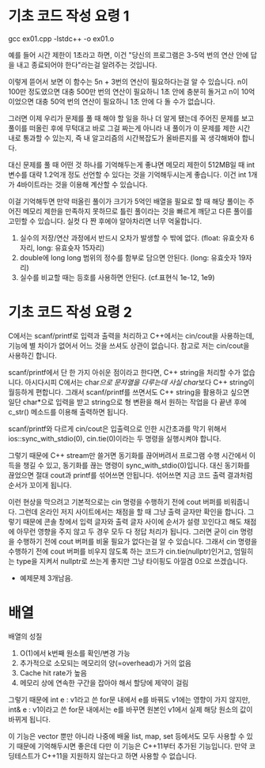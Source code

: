 # 기초 코드 작성 요령 1
gcc ex01.cpp -lstdc++ -o ex01.o

예를 들어 시간 제한이 1초라고 하면, 이건 "당신의 프로그램은 3-5억 번의 연산 안에 답을 내고 종료되어야 한다"라는걸 알려주는 것입니다.

이렇게 뜯어서 보면 이 함수는 5n + 3번의 연산이 필요하다는걸 알 수 있습니다. n이 100만 정도였으면 대충 500만 번의 연산이 필요하니 1초 안에 충분히 돌거고 n이 10억이었으면 대충 50억 번의 연산이 필요하니 1초 안에 다 돌 수가 없습니다.

그러면 이제 우리가 문제를 풀 때 해야 할 일을 하나 더 알게 됐는데 주어진 문제를 보고 풀이를 떠올린 후에 무턱대고 바로 그걸 짜는게 아니라 내 풀이가 이 문제를 제한 시간 내로 통과할 수 있는지, 즉 내 알고리즘의 시간복잡도가 올바른지를 꼭 생각해봐야 합니다.

대신 문제를 풀 때 어떤 것 하나를 기억해두는게 좋냐면 메모리 제한이 512MB일 때 int 변수를 대략 1.2억개 정도 선언할 수 있다는 것을 기억해두시는게 좋습니다. 이건 int 1개가 4바이트라는 것을 이용해 계산할 수 있습니다.

이걸 기억해두면 만약 떠올린 풀이가 크기가 5억인 배열을 필요로 할 때 해당 풀이는 주어진 메모리 제한을 만족하지 못하므로 틀린 풀이라는 것을 빠르게 깨닫고 다른 풀이를 고민할 수 있습니다. 실컷 다 짠 후에야 알아차리면 너무 억울합니다.

1. 실수의 저장/연산 과정에서 반드시 오차가 발생할 수 밖에 없다. (float: 유효숫자 6자리, long: 유효슛자 15자리)
2. double에 long long 범위의 정수를 함부로 담으면 안된다. (long: 유효숫자 19자리)
3. 실수를 비교할 때는 등호를 사용하면 안된다. (cf.표현식 1e-12, 1e9)

# 기초 코드 작성 요령 2
C에서는 scanf/printf로 입력과 출력을 처리하고 C++에서는 cin/cout을 사용하는데, 기능에 별 차이가 없어서 어느 것을 쓰셔도 상관이 없습니다. 참고로 저는 cin/cout을 사용하긴 합니다.

scanf/printf에서 단 한 가지 아쉬운 점이라고 한다면, C++ string을 처리할 수가 없습니다. 아시다시피 C에서는 char*으로 문자열을 다루는데 사실 char*보다 C++ string이 월등하게 편합니다. 그래서 scanf/printf를 쓰면서도 C++ string을 활용하고 싶으면 일단 char*으로 입력을 받고 string으로 형 변환을 해서 원하는 작업을 다 끝낸 후에 c_str() 메소드를 이용해 출력하면 됩니다.

scanf/printf와 다르게 cin/cout은 입출력으로 인한 시간초과를 막기 위해서 ios::sync_with_stdio(0), cin.tie(0)이라는 두 명령을 실행시켜야 합니다.

그렇기 때문에 C++ stream만 쓸거면 동기화를 끊어버려서 프로그램 수행 시간에서 이득을 챙길 수 있고, 동기화를 끊는 명령이 sync_with_stdio(0)입니다. 대신 동기화를 끊었으면 절대 cout과 printf를 섞어쓰면 안됩니다. 섞어쓰면 지금 코드 출력 결과처럼 순서가 꼬이게 됩니다.  

이런 현상을 막으려고 기본적으로는 cin 명령을 수행하기 전에 cout 버퍼를 비워줍니다.
그런데 온라인 저지 사이트에서는 채점을 할 때 그냥 출력 글자만 확인을 합니다. 그렇기 때문에 콘솔 창에서 입력 글자와 출력 글자 사이에 순서가 설령 꼬인다고 해도 채점에 아무런 영향을 주지 않고 두 경우 모두 다 정답 처리가 됩니다.
그러면 굳이 cin 명령을 수행하기 전에 cout 버퍼를 비울 필요가 없다는걸 알 수 있습니다. 그래서 cin 명령을 수행하기 전에 cout 버퍼를 비우지 않도록 하는 코드가 cin.tie(nullptr)인거고, 엄밀히는 type을 지켜서 nullptr로 쓰는게 좋지만 그냥 타이핑도 아낄겸 0으로 쓰겠습니다.

- 예제문제 3개남음.
# 배열
배열의 성질
1. O(1)에서 k번째 원소를 확인/변경 가능
2. 추가적으로 소모되는 메모리의 양(=overhead)가 거의 없음
3. Cache hit rate가 높음
4. 메모리 상에 연속한 구간을 잡아야 해서 할당에 제약이 걸림

그렇기 때문에 int e : v1라고 쓴 for문 내에서 e를 바꿔도 v1에는 영향이 가지 않지만, int& e : v1이라고 쓴 for문 내에서는 e를 바꾸면 원본인 v1에서 실제 해당 원소의 값이 바뀌게 됩니다.

이 기능은 vector 뿐만 아니라 나중에 배울 list, map, set 등에서도 모두 사용할 수 있기 때문에 기억해두시면 좋은데 다만 이 기능은 C++11부터 추가된 기능입니다. 만약 코딩테스트가 C++11을 지원하지 않는다고 하면 사용할 수 없습니다.
